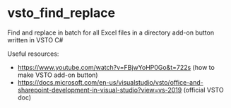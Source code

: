 # vsto_find_replace
Find and replace in batch for all Excel files in a directory add-on button written in VSTO C#

Useful resources:
- https://www.youtube.com/watch?v=FBjwYoHP0Go&t=722s (how to make VSTO add-on button)
- https://docs.microsoft.com/en-us/visualstudio/vsto/office-and-sharepoint-development-in-visual-studio?view=vs-2019 (official VSTO doc)

